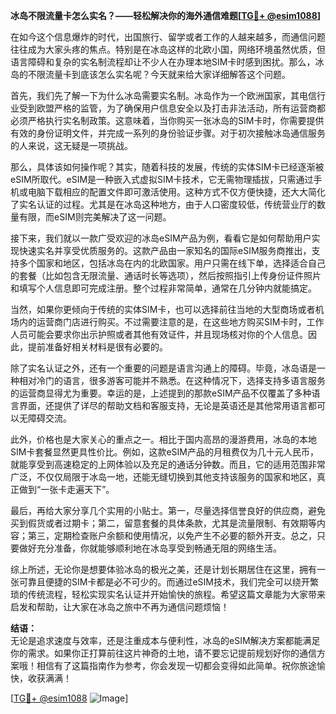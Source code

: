 **冰岛不限流量卡怎么实名？——轻松解决你的海外通信难题[[TG💪+ @esim1088](https://t.me/s/esim1088)]**

在如今这个信息爆炸的时代，出国旅行、留学或者工作的人越来越多，而通信问题往往成为大家头疼的焦点。特别是在冰岛这样的北欧小国，网络环境虽然优质，但语言障碍和复杂的实名制流程却让不少人在办理本地SIM卡时感到困扰。那么，冰岛的不限流量卡到底该怎么实名呢？今天就来给大家详细解答这个问题。

首先，我们先了解一下为什么冰岛需要实名制。冰岛作为一个欧洲国家，其电信行业受到欧盟严格的监管，为了确保用户信息安全以及打击非法活动，所有运营商都必须严格执行实名制政策。这意味着，当你购买一张冰岛的SIM卡时，你需要提供有效的身份证明文件，并完成一系列的身份验证步骤。对于初次接触冰岛通信服务的人来说，这无疑是一项挑战。

那么，具体该如何操作呢？其实，随着科技的发展，传统的实体SIM卡已经逐渐被eSIM所取代。eSIM是一种嵌入式虚拟SIM卡技术，它无需物理插拔，只需通过手机或电脑下载相应的配置文件即可激活使用。这种方式不仅方便快捷，还大大简化了实名认证的过程。尤其是在冰岛这种地方，由于人口密度较低，传统营业厅的数量有限，而eSIM则完美解决了这一问题。

接下来，我们就以一款广受欢迎的冰岛eSIM产品为例，看看它是如何帮助用户实现快速实名并享受优质服务的。这款产品由一家知名的国际eSIM服务商推出，支持多个国家和地区，包括冰岛在内的北欧国家。用户只需在线下单，选择适合自己的套餐（比如包含无限流量、通话时长等选项），然后按照指引上传身份证件照片和填写个人信息即可完成注册。整个过程非常简单，通常在几分钟内就能搞定。

当然，如果你更倾向于传统的实体SIM卡，也可以选择前往当地的大型商场或者机场内的运营商门店进行购买。不过需要注意的是，在这些地方购买SIM卡时，工作人员可能会要求你出示护照或者其他有效证件，并且现场核对你的个人信息。因此，提前准备好相关材料是很有必要的。

除了实名认证之外，还有一个重要的问题是语言沟通上的障碍。毕竟，冰岛语是一种相对冷门的语言，很多游客可能并不熟悉。在这种情况下，选择支持多语言服务的运营商显得尤为重要。幸运的是，上述提到的那款eSIM产品不仅覆盖了多种语言界面，还提供了详尽的帮助文档和客服支持，无论是英语还是其他常用语言都可以无障碍交流。

此外，价格也是大家关心的重点之一。相比于国内高昂的漫游费用，冰岛的本地SIM卡套餐显然更具性价比。例如，这款eSIM产品的月租费仅为几十元人民币，就能享受到高速稳定的上网体验以及充足的通话分钟数。而且，它的适用范围非常广泛，不仅仅局限于冰岛一地，还能无缝切换到其他支持该服务的国家和地区，真正做到“一张卡走遍天下”。

最后，再给大家分享几个实用的小贴士。第一，尽量选择信誉良好的供应商，避免买到假货或者过期卡；第二，留意套餐的具体条款，尤其是流量限制、有效期等内容；第三，定期检查账户余额和使用情况，以免产生不必要的额外开支。总之，只要做好充分准备，你就能够顺利地在冰岛享受到畅通无阻的网络生活。

综上所述，无论你是想要体验冰岛的极光之美，还是计划长期居住在这里，拥有一张可靠且便捷的SIM卡都是必不可少的。而通过eSIM技术，我们完全可以绕开繁琐的传统流程，轻松实现实名认证并开始愉快的旅程。希望这篇文章能为大家带来启发和帮助，让大家在冰岛之旅中不再为通信问题烦恼！

**结语：**  
无论是追求速度与效率，还是注重成本与便利性，冰岛的eSIM解决方案都能满足你的需求。如果你正打算前往这片神奇的土地，请不要忘记提前规划好你的通信方案哦！相信有了这篇指南作为参考，你会发现一切都会变得如此简单。祝你旅途愉快，收获满满！

[[TG💪+ @esim1088](https://t.me/s/esim1088) ![Image](https://i.postimg.cc/4NQfJmqS/Snipaste-2025-05-13-00-14-12.png)]